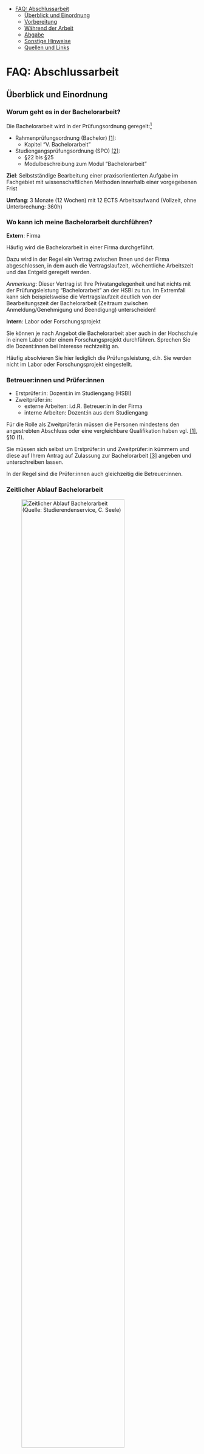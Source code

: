 - [FAQ: Abschlussarbeit](#faq-abschlussarbeit)
  - [Überblick und Einordnung](#überblick-und-einordnung)
  - [Vorbereitung](#vorbereitung)
  - [Während der Arbeit](#während-der-arbeit)
  - [Abgabe](#abgabe)
  - [Sonstige Hinweise](#sonstige-hinweise)
  - [Quellen und Links](#quellen-und-links)

# FAQ: Abschlussarbeit

## Überblick und Einordnung

### Worum geht es in der Bachelorarbeit?

Die Bachelorarbeit wird in der Prüfungsordnung geregelt:[^1]

- Rahmenprüfungsordnung (Bachelor) [\[1\]](#ref-RPO-BA):
  - Kapitel “V. Bachelorarbeit”
- Studiengangsprüfungsordnung (SPO) [\[2\]](#ref-SPO-BA23):
  - §22 bis §25
  - Modulbeschreibung zum Modul “Bachelorarbeit”

**Ziel**: Selbstständige Bearbeitung einer praxisorientierten Aufgabe im Fachgebiet mit
wissenschaftlichen Methoden innerhalb einer vorgegebenen Frist

**Umfang**: 3 Monate (12 Wochen) mit 12 ECTS Arbeitsaufwand (Vollzeit, ohne Unterbrechung: 360h)

### Wo kann ich meine Bachelorarbeit durchführen?

**Extern**: Firma

Häufig wird die Bachelorarbeit in einer Firma durchgeführt.

Dazu wird in der Regel ein Vertrag zwischen Ihnen und der Firma abgeschlossen, in dem auch die
Vertragslaufzeit, wöchentliche Arbeitszeit und das Entgeld geregelt werden.

*Anmerkung*: Dieser Vertrag ist Ihre Privatangelegenheit und hat nichts mit der Prüfungsleistung
“Bachelorarbeit” an der HSBI zu tun. Im Extremfall kann sich beispielsweise die Vertragslaufzeit
deutlich von der Bearbeitungszeit der Bachelorarbeit (Zeitraum zwischen Anmeldung/Genehmigung und
Beendigung) unterscheiden!

**Intern**: Labor oder Forschungsprojekt

Sie können je nach Angebot die Bachelorarbeit aber auch in der Hochschule in einem Labor oder einem
Forschungsprojekt durchführen. Sprechen Sie die Dozent:innen bei Interesse rechtzeitig an.

Häufig absolvieren Sie hier lediglich die Prüfungsleistung, d.h. Sie werden nicht im Labor oder
Forschungsprojekt eingestellt.

### Betreuer:innen und Prüfer:innen

- Erstprüfer:in: Dozent:in im Studiengang (HSBI)
- Zweitprüfer:in:
  - externe Arbeiten: i.d.R. Betreuer:in in der Firma
  - interne Arbeiten: Dozent:in aus dem Studiengang

Für die Rolle als Zweitprüfer:in müssen die Personen mindestens den angestrebten Abschluss
oder eine vergleichbare Qualifikation haben vgl. [\[1\]](#ref-RPO-BA), §10 (1).

Sie müssen sich selbst um Erstprüfer:in und Zweitprüfer:in kümmern und diese auf Ihrem
Antrag auf Zulassung zur Bachelorarbeit [\[3\]](#ref-AntragBA) angeben und unterschreiben lassen.

In der Regel sind die Prüfer:innen auch gleichzeitig die Betreuer:innen.

### Zeitlicher Ablauf Bachelorarbeit

<figure>
<img src="img/screenshot_prozess_bachelorarbeit.png" style="width:80.0%" alt="Zeitlicher Ablauf Bachelorarbeit (Quelle: Studierendenservice, C. Seele)" />
<figcaption aria-hidden="true">Zeitlicher Ablauf Bachelorarbeit (Quelle: Studierendenservice, C. Seele)</figcaption>
</figure>

Es lassen sich grob drei Phasen identifizieren:

- Vorbereitung: Finden von Betreuer:innen, Abstimmung Thema, Antrag auf Zulassung stellen
- Durchführung: Bearbeitung der Aufgabe, Erstellen des Berichts
- Abgabe Bachelorarbeit und Eigenständigkeitserklärung

## Vorbereitung

### Wie finde ich ein Thema und Betreuer:innen?

- **Nutzen Sie die Praxisphase: Kontakt in der jeweiligen Firma!**

- Eigeninitiative, Initiativbewerbung
- “Frag den Prof”: Ordnen Sie Ihr Interessengebiet dem Arbeitsgebiet zu und sprechen Sie die
  passenden Dozenten:innen rechtzeitig an
- Mint-Mentoring [\[4\]](#ref-MintMentoring) (Details siehe Abschnitt zum Mint-Mentoring)
- Stellenanzeigen (Internet, Zeitungen, Aushänge, HSBI-Stellenportal [\[5\]](#ref-Stellenportal))

### Wie starte ich in meine Bachelorarbeit?

1.  Kontakt mit gewünschter Firma oder Labor bzw. Forschungsprojekt aufnehmen, ggf.
    Bewerbungsprozess durchlaufen

2.  Kontakt mit potentieller Betreuer:in/Erstprüfer:in in der HSBI (Dozent:in) aufnehmen

    - Gute Chancen: Thema passt zum Arbeits-/Forschungsgebiet der Betreuer:in
    - Gute Chancen: Sie kümmern sich frühzeitig (die Zeitbudgets für die Betreuung sind
      begrenzt)

3.  Ggf. Zweitprüfer:in an HSBI (Dozent:in) suchen (i.d.R. nur bei internen Arbeiten)

4.  Abstimmung bzgl. des Themas zwischen Erst- und Zweitprüfer:innen und Kandidat:in

    - Erstellen Sie ein Exposé (PDF, 1-3 Seiten): Problem, Ausgangspunkt, Ziel, wichtige
      Meilensteine, relevante Methoden und Technologien, grober Zeitplan, Risiken
    - Organisieren Sie die Abstimmung

5.  Antrag auf Zulassung zur Bachelorarbeit [\[3\]](#ref-AntragBA) ausfüllen, Unterschrift Zweitprüfer:in
    einholen und an Erstprüfer:in schicken (als PDF per Mail)

    - Bitte das PDF am Rechner ausfüllen (nicht handschriftlich)
    - Den Antrag selbst unterschreiben
    - Den Antrag von Zweitprüfer:in unterschreiben lassen
    - Den Antrag als PDF an Erstprüfer:in mailen
    - Erstprüfer:in unterschreibt und leitet den Antrag an den Studierendenservice weiter
    - Bei Genehmigung erscheint nach bis zu zwei Wochen ein entsprechender Eintrag im LSF

**Hinweise**:

- Sie müssen sich selbst um Erst- und Zweitprüfer:innen und die Abstimmung des Themas bemühen. Oft
  gibt es bereits Vorschläge für mögliche Bachelorarbeiten, aber Sie können i.d.R. auch eigene
  Ideen einbringen. Das Exposé soll die Abstimmung erleichtern und Ihnen helfen, über das Thema
  Klarheit zu gewinnen. Es soll grob die Arbeit und die angestrebten Ergebnisse beschreiben - Sie
  sollen die potentielle Bachelorarbeit aber noch nicht durchführen!
- Zwischen der Einreichung im Studierendenservice und der Annahme des Antrags (Start der
  Bachelorarbeit) können bis zu zwei Wochen liegen. Es gibt keine weiteren Briefe oder Mails. Wenn
  der Antrag angenommen ist, beginnt die Bearbeitungszeit und Sie sehen im LSF das spätestmögliche
  Abgabedatum. Bei Ablehnung des Antrags erhalten Sie einen Brief vom Studierendenservice.

### Voraussetzungen für die Anmeldung der Bachelorarbeit

- Sie haben die Modulprüfungen bis auf vier bestanden vgl. [\[2\]](#ref-SPO-BA23) §23
- Sie haben eine Person aus dem Kreis der Dozent:innen im Studiengang gefunden, die bereit ist,
  Ihre Bachelorarbeit zu betreuen (“HSBI-interne Betreuer:in”) und die Rolle der Erstprüfer:in zu
  übernehmen
- Sie haben eine geeignete Person gefunden, die die Rolle der Zweitprüfer:in übernehmen kann
  - bei externen Bachelorarbeiten i.d.R. die Betreuer:in in der Firma
  - bei internen Bachelorarbeiten eine weitere Person aus dem Kreis der Dozent:innen im
    Studiengang
- Das Thema ist geeignet (Prüfung durch die HSBI-interne Betreuer:in) und ist unter allen
  Beteiligten abgesprochen

### Bemerkungen zum Start der Bachelorarbeit

- Bearbeitungszeitraum der Bachelorarbeit nicht an Vorlesungszeiten gebunden
- Beachten Sie die Fortschrittsregelung vgl. [\[2\]](#ref-SPO-BA23) §23
- Beginn nicht frei wählbar: Die Bearbeitungszeit beginnt, sobald der Antrag
  angenommen wurde
- Bachelorarbeit und Praxisphase können nicht gleichzeitig/parallel
  durchgeführt/bearbeitet werden (Sie können die Bachelorarbeit aber in der 6-wöchigen
  Abgabefrist für den Praxisphasenbericht beantragen und beginnen.)

## Während der Arbeit

### Welche Termine gibt es während der Bearbeitungszeit?

Das ist abhängig von Ihren Betreuer:innen. Besprechen Sie dies rechtzeitig mit beiden Prüfer:innen!

**Hinweis**: Es bietet sich an, regelmäßig den Kontakt zu beiden Prüfer:innen zu suchen und sie über
den Stand der Arbeiten zu informieren!

### Aufbau der Arbeit? Gibt es eine Vorlage?

- Anforderungen gemäß Studiengangsprüfungsordnung: Seitenumfang 30 bis 80 Seiten
  [\[2\]](#ref-SPO-BA23) §22 (2)

  Es zählen nur die reinen Textseiten. Etwaige Titelseiten, Verzeichnisse und Anhänge zählen hier
  nicht mit. Eine Seite hat zwischen 300 und 400 Wörter vgl. [\[2\]](#ref-SPO-BA23) §9.

  Benutzen Sie Standardeinstellungen bzgl. Schriftgröße, Seitenränder und Zeilenabstände.
  Sprechen Sie dies mit Ihren Prüfer:innen ab!

- Gliederung, Aufbau: Stil einer Abschlussarbeit mit wissenschaftlichem Anspruch

  Die Bachelorarbeit sollte im Stil einer Abschlussarbeit mit entsprechend wissenschaftlichem
  Anspruch verfasst werden: Auf die Ich-Form sollte verzichtet werden.

  Inhaltlich sollten Sie die üblichen Punkte behandeln:
  - Einleitung: u.a. Beschreibung der Aufgabe(n) und (Unternehmens-) Umfeld
  - Hauptteil: Problem, Analyse, Techniken, Lösungsansatz und Umsetzung
  - Zusammenfassung/Resümee, Ausblick
  - Quellen (vgl. auch Fachseminar)

- Vorlage: Absprache mit Prüfer:innen

  Sie können hier auch die Vorlage für Abschlussarbeiten [\[6\]](#ref-TemplateBA) einsetzen.
  Dies bietet mehrere Vorteile:
  - Typische Gliederung ist bereits eingebaut
  - Hinweise zu typischen Umfängen als Kommentar in den Beispieldateien vorhanden
  - Schreiben der Arbeit in Markdown und Übersetzung mit Pandoc + LaTeX + auswählbarem Style
    nach PDF (Toolchain wird als Docker-Container bereitgestellt)

- Weitere Hinweise zum Aufbau einer Abschlussarbeit sowie zum Zitieren etc. finden Sie
  beispielsweise in [\[7\]](#ref-Balzert2022)

**Wichtig**: Besprechen Sie dies rechtzeitig mit den beiden Prüfer:innen!

## Abgabe

### Abgabe: Was muss ich hinterher einreichen?

- Formale Abgabe: Online über “HSBI.de \> Studium \> Studium organisieren \> Einreichung von schriftlichen Arbeiten” [\[8\]](#ref-EinreichungBA)
  - Schriftliche Ausarbeitung (30 bis 80 Seiten) als PDF
  - Unterschriebene Eigenständigkeitserklärung [\[9\]](#ref-EigenSperrBA) im PDF

- Bitte senden Sie zusätzlich eine Kopie an beide Prüfer:innen

Ihre Bachelorarbeit müssen Sie **fristgerecht** (vor Ablauf der Abgabefrist) beim
Studierendenservice einreichen. Dies geschieht derzeit über die HSBI-Webseite
“HSBI.de \> Studium \> Studium organisieren \> Einreichung von schriftlichen Arbeiten”
[\[8\]](#ref-EinreichungBA). Sie erhalten eine Bestätigungsmail mit dem Zeitstempel - bitte
bewahren Sie diese Mail auf.

Achten Sie darauf, dass Sie eine unterschriebene Eigenständigkeitserklärung [\[9\]](#ref-EigenSperrBA)
in der Arbeit (PDF) unterbringen müssen.

In den älteren Prüfungsordnungen steht noch, dass Sie fristgerecht zwei ausgedruckte
und gebundene Exemplare beim Studierendenservice einreichen müssen und die
Online-Abgabe lediglich *zusätzlich* erfolgt vgl. [\[10\]](#ref-SPO-BA18) §26. Die gelebte
Praxis ist aber, dass Sie nur ein PDF online abgeben.
**Besprechen Sie dies bitte rechtzeitig von Abgabe mit Ihrer Erstprüfer:in!**
In der neuen Prüfungsordnung findet sich nur noch die elektronische Abgabe
[\[2\]](#ref-SPO-BA23) §25.

### Sperrvermerk und Source-Code

- Sensible Unternehmensdaten: Sperrvermerk einfügen (Absprache mit der Firma!)

  Bei Ergebnissen aus dem Unternehmen, die zwar in den schriftlichen Bericht gehören, aber nicht
  veröffentlicht werden sollen, fügen Sie dem Bericht einen “Sperrvermerk” an.

  Fügen Sie dazu beispielsweise den folgenden Text auf der Seite direkt nach dem Titelblatt mit
  entsprechenden Änderungen ein: “Dieser Bericht enthält vertrauliche Daten der Firma XYZ (Name
  des Unternehmens). Veröffentlichungen oder Vervielfältigungen der Arbeit – auch nur
  auszugsweise – sind ohne ausdrückliche Genehmigung der beteiligten Unternehmen nicht gestattet.
  Die Arbeit ist nur den Prüfern bzw. den Korrektoren sowie den Mitgliedern des
  Prüfungsausschusses bzw. der oder dem Prüfungsbeauftragten zugänglich zu machen”.

  In der Vorlage für Abschlussarbeiten [\[6\]](#ref-TemplateBA) ist ein Sperrvermerk bereits vorgesehen
  und kann einfach aktiviert werden.

  Sprechen Sie die Notwendigkeit eines solchen Sperrvermerks rechtzeitig mit Ihrem Unternehmen
  ab! Informieren Sie auch Ihre Erstprüfer:in.

- Quellcode: Sprechen Sie mit den Prüfer:innen ab, wie mit dem erstellten Quellcode und
  anderen in der Bachelorarbeit erstellten prüfungsrelevanten Artefakten umzugehen ist

  Beispiel: Abgabe als CD in der Arbeit oder ein Link auf ein für die Prüfer:innen
  zugreifbares Repo.

### Bekomme ich eine Note?

JA :-)

Die beiden Prüfer:innen benoten Ihre Arbeit unabhängig voneinander. Sie erhalten als Note auf
dem Zeugnis den Mittelwert der beiden Noten. Ausnahme: Wenn die Notendifferenz einen bestimmten
Wert überschreitet, wird noch eine dritte Prüfer:in hinzugezogen.

Sprechen Sie rechtzeitig mit Ihren Betreuer:innen über mögliche individuelle Anforderungen.

## Sonstige Hinweise

### Verlängerung der Bearbeitungszeit in Ausnahmefällen

Antrag auf Fristverlängerung beim vorsitzenden Mitglied des Prüfungsausschusses stellen
(Nachweise!) vgl. [\[1\]](#ref-RPO-BA), § 28 (3)

Bei während der Bearbeitungsfrist eintretenden Ausnahmefällen (etwa eine akute Erkrankung,
die die weitere Bearbeitung der Bachelorarbeit temporär stark erschwert oder unmöglich
macht), kann der Prüfungsausschuss auf einen vor Ablauf der Frist gestellten begründeten
Antrag die Bearbeitungszeit um bis zu drei Wochen verlängern.

Nutzen Sie dazu das Formular: Antrag auf Fristverlängerung [\[11\]](#ref-VerlBA).

Wichtig: Die angeführten Gründe müssen geeignet nachgewiesen werden!

### Nachteilsausgleich

Bei Einschränkungen durch gesundheitliche Probleme oder Familienaufgaben können Sie einen
Nachteilsausgleich beantragen

Siehe [FAQ zum Nachteilsausgleich](faq_nachteilsausgleich.md)

<div id="refs" class="references csl-bib-body" entry-spacing="0">

## Quellen und Links

<div id="ref-RPO-BA" class="csl-entry">

<span class="csl-left-margin">\[1\] </span><span class="csl-right-inline">Hochschule Bielefeld, Hrsg., „Rahmenprüfungsordnung für die Bachelorstudiengänge an der Fachhochschule Bielefeld“, 30. März 2022. Verfügbar unter: <https://www.hsbi.de/multimedia/Hochschulverwaltung/Dezernat+II/StudServ/Pr%C3%BCfungsangelegenheiten/Hochschulweite+Ordnungen_+Formulare+und+Antr%C3%A4ge/Rahmenpr%C3%BCfungsordnung+Bachelorstudieng%C3%A4nge.pdf>. \[Zugegriffen: 25. September 2024\]</span>

</div>

<div id="ref-SPO-BA23" class="csl-entry">

<span class="csl-left-margin">\[2\] </span><span class="csl-right-inline">Hochschule Bielefeld, Hrsg., „Studiengangsprüfungsordnung (SPO) für den Bachelorstudiengang Informatik an der Hochschule Bielefeld (Version 23)“, 1. September 2023. Verfügbar unter: <https://www.hsbi.de/multimedia/Hochschulverwaltung/Dezernat+II/StudServ/Pr%C3%BCfungsangelegenheiten/Studiengangs_Downloads/Informatik+_+IFM/Studiengangspr%C3%BCfungsordnung+und+Modulhandbuch+Bachelor+Informatik+Version+2023.pdf>. \[Zugegriffen: 25. September 2024\]</span>

</div>

<div id="ref-AntragBA" class="csl-entry">

<span class="csl-left-margin">\[3\] </span><span class="csl-right-inline">Hochschule Bielefeld, Hrsg., „Antrag auf Zulassung zur Bachelor-Arbeit“. Verfügbar unter: <https://www.hsbi.de/multimedia/Hochschulverwaltung/Dezernat+II/StudServ/Pr%C3%BCfungsangelegenheiten/Studiengangs_Downloads/Informatik+_+IFM/Antrag+auf+Zulassung+zur+Bachelorarbeit.pdf>. \[Zugegriffen: 25. September 2024\]</span>

</div>

<div id="ref-MintMentoring" class="csl-entry">

<span class="csl-left-margin">\[4\] </span><span class="csl-right-inline">owl maschinenbau, Hrsg., „mint-mentoring“. Verfügbar unter: <https://www.owl-maschinenbau.de/mint-mentoring/>. \[Zugegriffen: 25. September 2024\]</span>

</div>

<div id="ref-Stellenportal" class="csl-entry">

<span class="csl-left-margin">\[5\] </span><span class="csl-right-inline">Hochschule Bielefeld, Hrsg., „Stellen- und Praxisportal für Studierende“. Verfügbar unter: <https://www.hsbi.de/stellenportal>. \[Zugegriffen: 25. September 2024\]</span>

</div>

<div id="ref-TemplateBA" class="csl-entry">

<span class="csl-left-margin">\[6\] </span><span class="csl-right-inline">C. Gips, „pandoc-thesis - A Template for Thesis Documents written in Markdown“. Verfügbar unter: <https://github.com/cagix/pandoc-thesis>. \[Zugegriffen: 25. September 2024\]</span>

</div>

<div id="ref-Balzert2022" class="csl-entry">

<span class="csl-left-margin">\[7\] </span><span class="csl-right-inline">H. Balzert, M. Schröder, und C. Schäfer, *Wissenschaftliches Arbeiten - Ethik, Inhalt & Form wiss. Arbeiten, Handwerkszeug, Quellen, Projektmanagement, Präsentation*. 2022. doi: [10.18420/LB-WissArbeiten](https://doi.org/10.18420/LB-WissArbeiten)</span>

</div>

<div id="ref-EinreichungBA" class="csl-entry">

<span class="csl-left-margin">\[8\] </span><span class="csl-right-inline">Hochschule Bielefeld, Hrsg., „Einreichung von schriftlichen Arbeiten“. Verfügbar unter: <https://www.hsbi.de/hochschule/schriftliche-arbeiten>. \[Zugegriffen: 25. September 2024\]</span>

</div>

<div id="ref-EigenSperrBA" class="csl-entry">

<span class="csl-left-margin">\[9\] </span><span class="csl-right-inline">Hochschule Bielefeld, Hrsg., „Eigenständigkeitserklärung“, Oktober 2023. Verfügbar unter: <https://www.hsbi.de/multimedia/Hochschulverwaltung/Dezernat+II/StudServ/Pr%C3%BCfungsangelegenheiten/Hochschulweite+Ordnungen_+Formulare+und+Antr%C3%A4ge/Eigenst%C3%A4ndigkeitserkl%C3%A4rung.pdf>. \[Zugegriffen: 25. September 2024\]</span>

</div>

<div id="ref-SPO-BA18" class="csl-entry">

<span class="csl-left-margin">\[10\] </span><span class="csl-right-inline">Hochschule Bielefeld, Hrsg., „Studiengangsprüfungsordnung für den Bachelorstudiengang Informatik an der Fachhochschule Bielefeld (Version 18)“, 1. September 2023. Verfügbar unter: <https://www.hsbi.de/multimedia/Hochschulverwaltung/Dezernat+II/StudServ/Pr%C3%BCfungsangelegenheiten/Studiengangs_Downloads/Informatik+_+IFM/Studiengangspr%C3%BCfungsordnung+und+Modulhandbuch+Bachelor+Informatik+Version+18+%28Fassung+09_2023%29-p-169988.pdf>. \[Zugegriffen: 25. September 2024\]</span>

</div>

<div id="ref-VerlBA" class="csl-entry">

<span class="csl-left-margin">\[11\] </span><span class="csl-right-inline">Hochschule Bielefeld, Hrsg., „Antrag auf Fristverlängerung für die Abgabe der Bachelorarbeit“. Verfügbar unter: <https://www.hsbi.de/multimedia/Fachbereiche/Campus+Minden/Studium/Studiengangs_Downloads/Informatik+_+IFM/Fristverl%C3%A4ngerung+f%C3%BCr+die+Abgabe+der+Bachelorarbeit.pdf>. \[Zugegriffen: 25. September 2024\]</span>

</div>

</div>

------------------------------------------------------------------------

![](https://licensebuttons.net/l/by-sa/4.0/88x31.png)

Unless otherwise noted, this work is licensed under CC BY-SA 4.0.

Stand: 25. September 2024;
Quelle: https://github.com/cagix/faq-praxisphase-abschlussarbeit

[^1]: Diese FAQ bezieht sich nur auf die jeweils neueste Prüfungsordnung. Die Aussagen lassen
    sich für die älteren Prüfungsordnungen entsprechend übertragen - schauen Sie bitte entsprechend in der
    für Sie gültigen PO nach!
